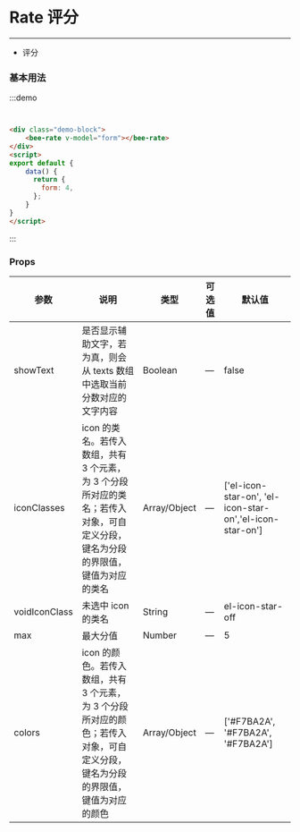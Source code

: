 # Rate 评分 
----
- 评分

### 基本用法

<div class="demo-block">
    <bee-rate v-model="form"></bee-rate>
</div>
<script>
export default {
    data() {
      return {
        form: 4,
      };
    }
}
</script>

:::demo
```html


<div class="demo-block">
    <bee-rate v-model="form"></bee-rate>
</div>
<script>
export default {
    data() {
      return {
        form: 4,
      };
    }
}
</script>
```
:::


### Props
| 参数            | 说明                                                                    | 类型           | 可选值 | 默认值                                                      |
|---------------|-----------------------------------------------------------------------|--------------|-----|----------------------------------------------------------|
| showText      | 是否显示辅助文字，若为真，则会从 texts 数组中选取当前分数对应的文字内容                               | Boolean      | —   | false                                                    |
| iconClasses   | icon 的类名。若传入数组，共有 3 个元素，为 3 个分段所对应的类名；若传入对象，可自定义分段，键名为分段的界限值，键值为对应的类名 | Array/Object | —   | ['el-icon-star-on', 'el-icon-star-on','el-icon-star-on'] |
| voidIconClass | 未选中 icon 的类名                                                          | String       | —   | el-icon-star-off                                         |
| max           | 最大分值                                                                  | Number       | —   | 5                                                        |
| colors        | icon 的颜色。若传入数组，共有 3 个元素，为 3 个分段所对应的颜色；若传入对象，可自定义分段，键名为分段的界限值，键值为对应的颜色 | Array/Object | —   | ['#F7BA2A', '#F7BA2A', '#F7BA2A']                        |

